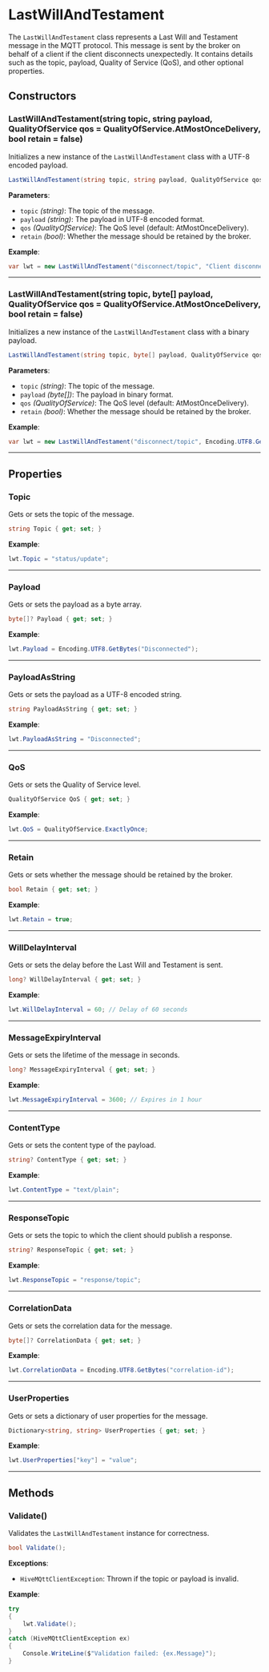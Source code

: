 
# LastWillAndTestament

The `LastWillAndTestament` class represents a Last Will and Testament message in the MQTT protocol. This message is sent by the broker on behalf of a client if the client disconnects unexpectedly. It contains details such as the topic, payload, Quality of Service (QoS), and other optional properties.

## Constructors

### LastWillAndTestament(string topic, string payload, QualityOfService qos = QualityOfService.AtMostOnceDelivery, bool retain = false)
Initializes a new instance of the `LastWillAndTestament` class with a UTF-8 encoded payload.

```csharp
LastWillAndTestament(string topic, string payload, QualityOfService qos = QualityOfService.AtMostOnceDelivery, bool retain = false);
```

**Parameters**:  
- `topic` *(string)*: The topic of the message.  
- `payload` *(string)*: The payload in UTF-8 encoded format.  
- `qos` *(QualityOfService)*: The QoS level (default: AtMostOnceDelivery).  
- `retain` *(bool)*: Whether the message should be retained by the broker.

**Example**:
```csharp
var lwt = new LastWillAndTestament("disconnect/topic", "Client disconnected", QualityOfService.AtLeastOnce, true);
```

---

### LastWillAndTestament(string topic, byte[] payload, QualityOfService qos = QualityOfService.AtMostOnceDelivery, bool retain = false)
Initializes a new instance of the `LastWillAndTestament` class with a binary payload.

```csharp
LastWillAndTestament(string topic, byte[] payload, QualityOfService qos = QualityOfService.AtMostOnceDelivery, bool retain = false);
```

**Parameters**:  
- `topic` *(string)*: The topic of the message.  
- `payload` *(byte[])*: The payload in binary format.  
- `qos` *(QualityOfService)*: The QoS level (default: AtMostOnceDelivery).  
- `retain` *(bool)*: Whether the message should be retained by the broker.

**Example**:
```csharp
var lwt = new LastWillAndTestament("disconnect/topic", Encoding.UTF8.GetBytes("Client disconnected"), QualityOfService.ExactlyOnce, true);
```

---

## Properties

### Topic
Gets or sets the topic of the message.

```csharp
string Topic { get; set; }
```

**Example**:
```csharp
lwt.Topic = "status/update";
```

---

### Payload
Gets or sets the payload as a byte array.

```csharp
byte[]? Payload { get; set; }
```

**Example**:
```csharp
lwt.Payload = Encoding.UTF8.GetBytes("Disconnected");
```

---

### PayloadAsString
Gets or sets the payload as a UTF-8 encoded string.

```csharp
string PayloadAsString { get; set; }
```

**Example**:
```csharp
lwt.PayloadAsString = "Disconnected";
```

---

### QoS
Gets or sets the Quality of Service level.

```csharp
QualityOfService QoS { get; set; }
```

**Example**:
```csharp
lwt.QoS = QualityOfService.ExactlyOnce;
```

---

### Retain
Gets or sets whether the message should be retained by the broker.

```csharp
bool Retain { get; set; }
```

**Example**:
```csharp
lwt.Retain = true;
```

---

### WillDelayInterval
Gets or sets the delay before the Last Will and Testament is sent.

```csharp
long? WillDelayInterval { get; set; }
```

**Example**:
```csharp
lwt.WillDelayInterval = 60; // Delay of 60 seconds
```

---

### MessageExpiryInterval
Gets or sets the lifetime of the message in seconds.

```csharp
long? MessageExpiryInterval { get; set; }
```

**Example**:
```csharp
lwt.MessageExpiryInterval = 3600; // Expires in 1 hour
```

---

### ContentType
Gets or sets the content type of the payload.

```csharp
string? ContentType { get; set; }
```

**Example**:
```csharp
lwt.ContentType = "text/plain";
```

---

### ResponseTopic
Gets or sets the topic to which the client should publish a response.

```csharp
string? ResponseTopic { get; set; }
```

**Example**:
```csharp
lwt.ResponseTopic = "response/topic";
```

---

### CorrelationData
Gets or sets the correlation data for the message.

```csharp
byte[]? CorrelationData { get; set; }
```

**Example**:
```csharp
lwt.CorrelationData = Encoding.UTF8.GetBytes("correlation-id");
```

---

### UserProperties
Gets or sets a dictionary of user properties for the message.

```csharp
Dictionary<string, string> UserProperties { get; set; }
```

**Example**:
```csharp
lwt.UserProperties["key"] = "value";
```

---

## Methods

### Validate()
Validates the `LastWillAndTestament` instance for correctness.

```csharp
bool Validate();
```

**Exceptions**:  
- `HiveMQttClientException`: Thrown if the topic or payload is invalid.

**Example**:
```csharp
try
{
    lwt.Validate();
}
catch (HiveMQttClientException ex)
{
    Console.WriteLine($"Validation failed: {ex.Message}");
}
```

